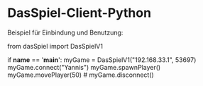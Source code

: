 # DasSpiel-Client-Python

Beispiel für Einbindung und Benutzung:

from dasSpiel import DasSpielV1

if __name__ == '__main__':
    myGame = DasSpielV1("192.168.33.1", 53697)
    myGame.connect("Yannis")
    myGame.spawnPlayer()
    myGame.movePlayer(50)
    # myGame.disconnect()
